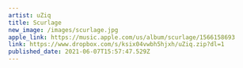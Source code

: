 ```yaml
---
artist: uZiq
title: Scurlage
new_image: /images/scurlage.jpg
apple_link: https://music.apple.com/us/album/scurlage/1566158693
link: https://www.dropbox.com/s/ksix04vwbh5hjxh/uZiq.zip?dl=1
published_date: 2021-06-07T15:57:47.529Z
---
```

